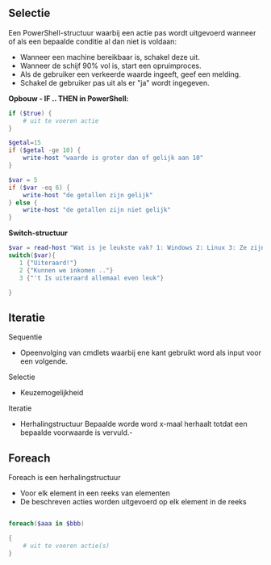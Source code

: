 ## Selectie
Een PowerShell-structuur waarbij een actie pas wordt uitgevoerd wanneer of als een bepaalde conditie al dan niet is voldaan:

- Wanneer een machine bereikbaar is, schakel deze uit.
- Wanneer de schijf 90% vol is, start een opruimproces.
- Als de gebruiker een verkeerde waarde ingeeft, geef een melding.
- Schakel de gebruiker pas uit als er "ja" wordt ingegeven.

**Opbouw - IF .. THEN in PowerShell:**

```powershell
if ($true) {
    # uit te voeren actie
}

$getal=15
if ($getal -ge 10) {
    write-host "waarde is groter dan of gelijk aan 10"
}

$var = 5
if ($var -eq 6) {
    write-host "de getallen zijn gelijk"    
} else {
    write-host "de getallen zijn niet gelijk"
}
```

**Switch-structuur**
 
```powershell
$var = read-host "Wat is je leukste vak? 1: Windows 2: Linux 3: Ze zijn allemaal even leuk."
switch($var){
   1 {"Uiteraard!"}
   2 {"Kunnen we inkomen .."}
   3 {"'t Is uiteraard allemaal even leuk"}

}


```

## Iteratie

Sequentie 
- Opeenvolging van cmdlets waarbij ene kant gebruikt word als input voor een volgende.  

Selectie
- Keuzemogelijkheid

Iteratie 
- Herhalingstructuur
Bepaalde worde word x-maal herhaalt totdat een bepaalde voorwaarde is vervuld.-

## Foreach

Foreach is een herhalingstructuur
- Voor elk element in een reeks van elementen
- De beschreven acties worden uitgevoerd op elk element in de reeks 

```powershell

foreach($aaa in $bbb)

{
    # uit te voeren actie(s)
}


```
